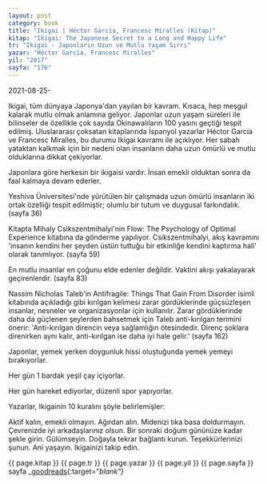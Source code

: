 ```yaml
---
layout: post
category: book
title: "Ikigai | Héctor García, Francesc Miralles (Kitap)"
kitap: "Ikigai: The Japanese Secret to a Long and Happy Life"
tr: "Ikigai - Japonların Uzun ve Mutlu Yaşam Sırrı"
yazar: "Héctor García, Francesc Miralles"
yil: "2017"
sayfa: "176"
---
```


2021-08-25-

Ikigai, tüm dünyaya Japonya'dan yayılan bir kavram. Kısaca, hep meşgul kalarak mutlu olmak anlamına geliyor. Japonlar uzun yaşam süreleri ile bilinseler de özellikle çok sayıda Okinawalıların 100 yasını geçtiği tespit edilmiş. Uluslararası çoksatan kitaplarında İspanyol yazarlar Héctor García ve Francesc Miralles, bu durumu Ikigai kavramı ile açıklıyor. Her sabah yataktan kalkmak için bir nedeni olan insanların daha uzun ömürlü ve mutlu olduklarına dikkat çekiyorlar.

Japonlara göre herkesin bir ikigaisi vardır. İnsan emekli olduktan sonra da faal kalmaya devam ederler.

Yeshiva Üniversitesi'nde yürütülen bir çalışmada uzun ömürlü insanların iki ortak özelliği tespit edilmiştir; olumlu bir tutum ve duygusal farkındalık. (sayfa 36)

Kitapta Mihaly Csikszentmihalyi'nin Flow: The Psychology of Optimal Experience kitabına da gönderme yapılıyor. Csikszentmihalyi, akış kavramını 'insanın kendini her şeyden üstün tuttuğu bir etkinliğe kendini kaptırma hali' olarak tanımlıyor. (sayfa 59)

En mutlu insanlar en çoğunu elde edenler değildir. Vaktini akışı yakalayarak geçirenlerdir. (sayfa 83)

Nassim Nicholas Taleb'in Antifragile: Things That Gain From Disorder isimli kitabında açıkladığı gibi kırılgan kelimesi zarar gördüklerinde güçsüzleşen insanlar, nesneler ve organizasyonlar için kullanılır. Zarar gördüklerinde daha da güçlenen şeylerden bahsetmek için Taleb anti-kırılgan terimini önerir: 'Anti-kırılgan direncin veya sağlamlığın ötesindedir. Direnç şoklara direnirken aynı kalır, anti-kırılgan ise daha iyi hale gelir.' (sayfa 162)

Japonlar, yemek yerken doygunluk hissi oluştuğunda yemek yemeyi bırakıyorlar.

Her gün 1 bardak yeşil çay içiyorlar.

Her gün hareket ediyorlar, düzenli spor yapıyorlar.

Yazarlar, Ikigainin 10 kuralını şöyle belirlemişler:

Aktif kalın, emekli olmayın.
Ağırdan alın.
Midenizi tıka basa doldurmayın.
Çevrenizde iyi arkadaşlarınız olsun.
Bir sonraki doğum gününüze kadar şekle girin.
Gülümseyin.
Doğayla tekrar bağlantı kurun.
Teşekkürlerinizi şunun.
Ani yaşayın.
Ikigainizi takip edin.

{{ page.kitap }}
{{ page.tr }}
{{ page.yazar }}
{{ page.yil }}
{{ page.sayfa }} sayfa
_[goodreads](https://www.goodreads.com/book/show/57670254-ikigai){:target="_blank"}_

